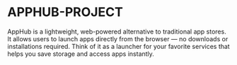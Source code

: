 # APPHUB-PROJECT
AppHub is a lightweight, web-powered alternative to traditional app stores. It allows users to launch apps directly from the browser — no downloads or installations required. Think of it as a launcher for your favorite services that helps you save storage and access apps instantly.
